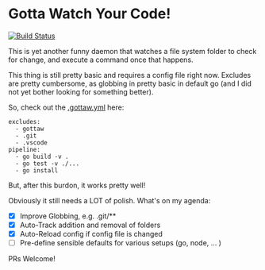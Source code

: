 Gotta Watch Your Code!
======================

[![Build Status](https://travis-ci.org/makii42/gottaw.svg?branch=master)](https://travis-ci.org/makii42/gottaw)

This is yet another funny daemon that watches a file system folder to 
check for change, and execute a command once that happens. 

This thing is still pretty basic and requires a config file right now. Excludes are pretty cumbersome, as globbing in pretty basic in default go (and I did not yet bother looking for something better).

So, check out the [.gottaw.yml](https://github.com/makii42/gottaw/blob/master/.gottaw.yml) here:

    excludes:
      - gottaw
      - .git
      - .vscode
    pipeline: 
      - go build -v .
      - go test -v ./... 
      - go install

But, after this burdon, it works pretty well!

Obviously it still needs a LOT of polish. What's on my agenda:

- [x] Improve Globbing, e.g. .git/**
- [x] Auto-Track addition and removal of folders
- [x] Auto-Reload config if config file is changed
- [ ] Pre-define sensible defaults for various setups (go, node, ... )

PRs Welcome!